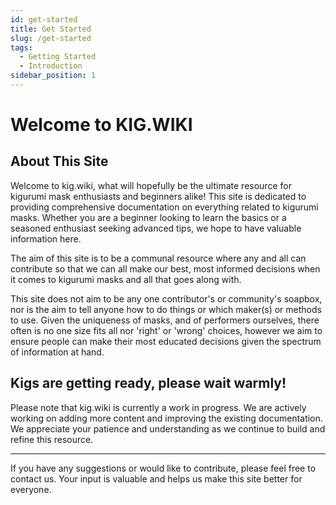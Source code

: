 ```yaml
---
id: get-started
title: Get Started
slug: /get-started
tags:
  - Getting Started
  - Introduction
sidebar_position: 1
---
```


# Welcome to KIG.WIKI

## About This Site

Welcome to kig.wiki, what will hopefully be the ultimate resource for kigurumi mask enthusiasts and beginners alike! This site is dedicated to providing comprehensive documentation on everything related to kigurumi masks. Whether you are a beginner looking to learn the basics or a seasoned enthusiast seeking advanced tips, we hope to have valuable information here.

The aim of this site is to be a communal resource where any and all can contribute so that we can all make our best, most informed decisions when it comes to kigurumi masks and all that goes along with.

This site does not aim to be any one contributor's or community's soapbox, nor is the aim to tell anyone how to do things or which maker(s) or methods to use. Given the uniqueness of masks, and of performers ourselves, there often is no one size fits all nor 'right' or 'wrong' choices, however we aim to ensure people can make their most educated decisions given the spectrum of information at hand.

## Kigs are getting ready, please wait warmly! 

Please note that kig.wiki is currently a work in progress. We are actively working on adding more content and improving the existing documentation. We appreciate your patience and understanding as we continue to build and refine this resource.

---

If you have any suggestions or would like to contribute, please feel free to contact us. Your input is valuable and helps us make this site better for everyone.
